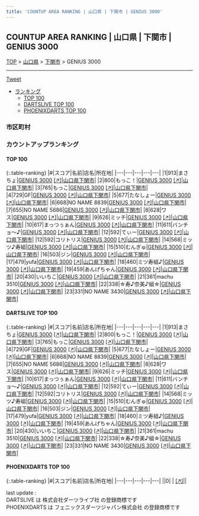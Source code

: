 ```yaml
---
title: 'COUNTUP AREA RANKING | 山口県 | 下関市 | GENIUS 3000'
---
```

## COUNTUP AREA RANKING | 山口県 | 下関市 | GENIUS 3000

[TOP](/darts/rank/) > [山口県](/darts/rank/山口県/) > [下関市](/darts/rank/山口県/下関市/) > GENIUS 3000

___

<a href="https://twitter.com/share?ref_src=twsrc%5Etfw" data-text="COUNTUP AREA RANKING | 山口県下関市GENIUS 3000" class="twitter-share-button" data-hashtags="DARTSLIVE,PHOENIXDARTS,darts,ダーツ" data-show-count="false">Tweet</a>

* [ランキング](#カウントアップランキング)
    * [TOP 100](#top-100)
    * [DARTSLIVE TOP 100](#dartslive-top-100)
    * [PHOENIXDARTS TOP 100](#phoenixdarts-top-100)

### 市区町村

<ul>

</ul>

### カウントアップランキング

#### TOP 100



{:.table-ranking}
|#|スコア|名前|店名|所在地|
|---|---|---|---|---|
|1|913|<span class="rank-name-dl">まさちょ</span>|<a href="/darts/rank/shops/78213b693b704daa790ab824ce8730e5.html">GENIUS 3000</a> <a href="https://search.dartslive.com/jp/shop/78213b693b704daa790ab824ce8730e5">[↗]</a>|<a href="/darts/rank/山口県/下関市">山口県下関市</a>|
|2|800|<span class="rank-name-dl">もっこ！</span>|<a href="/darts/rank/shops/78213b693b704daa790ab824ce8730e5.html">GENIUS 3000</a> <a href="https://search.dartslive.com/jp/shop/78213b693b704daa790ab824ce8730e5">[↗]</a>|<a href="/darts/rank/山口県/下関市">山口県下関市</a>|
|3|765|<span class="rank-name-dl">もっこ</span>|<a href="/darts/rank/shops/78213b693b704daa790ab824ce8730e5.html">GENIUS 3000</a> <a href="https://search.dartslive.com/jp/shop/78213b693b704daa790ab824ce8730e5">[↗]</a>|<a href="/darts/rank/山口県/下関市">山口県下関市</a>|
|4|729|<span class="rank-name-dl">GF</span>|<a href="/darts/rank/shops/78213b693b704daa790ab824ce8730e5.html">GENIUS 3000</a> <a href="https://search.dartslive.com/jp/shop/78213b693b704daa790ab824ce8730e5">[↗]</a>|<a href="/darts/rank/山口県/下関市">山口県下関市</a>|
|5|677|<span class="rank-name-dl">たなしょー</span>|<a href="/darts/rank/shops/78213b693b704daa790ab824ce8730e5.html">GENIUS 3000</a> <a href="https://search.dartslive.com/jp/shop/78213b693b704daa790ab824ce8730e5">[↗]</a>|<a href="/darts/rank/山口県/下関市">山口県下関市</a>|
|6|668|<span class="rank-name-dl">NO NAME 8839</span>|<a href="/darts/rank/shops/78213b693b704daa790ab824ce8730e5.html">GENIUS 3000</a> <a href="https://search.dartslive.com/jp/shop/78213b693b704daa790ab824ce8730e5">[↗]</a>|<a href="/darts/rank/山口県/下関市">山口県下関市</a>|
|7|655|<span class="rank-name-dl">NO NAME 5686</span>|<a href="/darts/rank/shops/78213b693b704daa790ab824ce8730e5.html">GENIUS 3000</a> <a href="https://search.dartslive.com/jp/shop/78213b693b704daa790ab824ce8730e5">[↗]</a>|<a href="/darts/rank/山口県/下関市">山口県下関市</a>|
|8|628|<span class="rank-name-dl">ワス</span>|<a href="/darts/rank/shops/78213b693b704daa790ab824ce8730e5.html">GENIUS 3000</a> <a href="https://search.dartslive.com/jp/shop/78213b693b704daa790ab824ce8730e5">[↗]</a>|<a href="/darts/rank/山口県/下関市">山口県下関市</a>|
|9|626|<span class="rank-name-dl">ミッチ</span>|<a href="/darts/rank/shops/78213b693b704daa790ab824ce8730e5.html">GENIUS 3000</a> <a href="https://search.dartslive.com/jp/shop/78213b693b704daa790ab824ce8730e5">[↗]</a>|<a href="/darts/rank/山口県/下関市">山口県下関市</a>|
|10|617|<span class="rank-name-dl">まっつぅぁん</span>|<a href="/darts/rank/shops/78213b693b704daa790ab824ce8730e5.html">GENIUS 3000</a> <a href="https://search.dartslive.com/jp/shop/78213b693b704daa790ab824ce8730e5">[↗]</a>|<a href="/darts/rank/山口県/下関市">山口県下関市</a>|
|11|611|<span class="rank-name-dl">バンチョ～♪</span>|<a href="/darts/rank/shops/78213b693b704daa790ab824ce8730e5.html">GENIUS 3000</a> <a href="https://search.dartslive.com/jp/shop/78213b693b704daa790ab824ce8730e5">[↗]</a>|<a href="/darts/rank/山口県/下関市">山口県下関市</a>|
|12|592|<span class="rank-name-dl">てぃー</span>|<a href="/darts/rank/shops/78213b693b704daa790ab824ce8730e5.html">GENIUS 3000</a> <a href="https://search.dartslive.com/jp/shop/78213b693b704daa790ab824ce8730e5">[↗]</a>|<a href="/darts/rank/山口県/下関市">山口県下関市</a>|
|12|592|<span class="rank-name-dl">コリトリス</span>|<a href="/darts/rank/shops/78213b693b704daa790ab824ce8730e5.html">GENIUS 3000</a> <a href="https://search.dartslive.com/jp/shop/78213b693b704daa790ab824ce8730e5">[↗]</a>|<a href="/darts/rank/山口県/下関市">山口県下関市</a>|
|14|568|<span class="rank-name-dl">ミッツ♪寿組</span>|<a href="/darts/rank/shops/78213b693b704daa790ab824ce8730e5.html">GENIUS 3000</a> <a href="https://search.dartslive.com/jp/shop/78213b693b704daa790ab824ce8730e5">[↗]</a>|<a href="/darts/rank/山口県/下関市">山口県下関市</a>|
|15|510|<span class="rank-name-dl">むんぎゅ</span>|<a href="/darts/rank/shops/78213b693b704daa790ab824ce8730e5.html">GENIUS 3000</a> <a href="https://search.dartslive.com/jp/shop/78213b693b704daa790ab824ce8730e5">[↗]</a>|<a href="/darts/rank/山口県/下関市">山口県下関市</a>|
|16|503|<span class="rank-name-dl">ジン</span>|<a href="/darts/rank/shops/78213b693b704daa790ab824ce8730e5.html">GENIUS 3000</a> <a href="https://search.dartslive.com/jp/shop/78213b693b704daa790ab824ce8730e5">[↗]</a>|<a href="/darts/rank/山口県/下関市">山口県下関市</a>|
|17|479|<span class="rank-name-dl">yufa</span>|<a href="/darts/rank/shops/78213b693b704daa790ab824ce8730e5.html">GENIUS 3000</a> <a href="https://search.dartslive.com/jp/shop/78213b693b704daa790ab824ce8730e5">[↗]</a>|<a href="/darts/rank/山口県/下関市">山口県下関市</a>|
|18|460|<span class="rank-name-dl">ミツ寿組♪</span>|<a href="/darts/rank/shops/78213b693b704daa790ab824ce8730e5.html">GENIUS 3000</a> <a href="https://search.dartslive.com/jp/shop/78213b693b704daa790ab824ce8730e5">[↗]</a>|<a href="/darts/rank/山口県/下関市">山口県下関市</a>|
|19|459|<span class="rank-name-dl">あんげちゃん</span>|<a href="/darts/rank/shops/78213b693b704daa790ab824ce8730e5.html">GENIUS 3000</a> <a href="https://search.dartslive.com/jp/shop/78213b693b704daa790ab824ce8730e5">[↗]</a>|<a href="/darts/rank/山口県/下関市">山口県下関市</a>|
|20|430|<span class="rank-name-dl">いいちこ</span>|<a href="/darts/rank/shops/78213b693b704daa790ab824ce8730e5.html">GENIUS 3000</a> <a href="https://search.dartslive.com/jp/shop/78213b693b704daa790ab824ce8730e5">[↗]</a>|<a href="/darts/rank/山口県/下関市">山口県下関市</a>|
|21|361|<span class="rank-name-dl">machu 3510</span>|<a href="/darts/rank/shops/78213b693b704daa790ab824ce8730e5.html">GENIUS 3000</a> <a href="https://search.dartslive.com/jp/shop/78213b693b704daa790ab824ce8730e5">[↗]</a>|<a href="/darts/rank/山口県/下関市">山口県下関市</a>|
|22|338|<span class="rank-name-dl">☆寿♪奈美♪組☆</span>|<a href="/darts/rank/shops/78213b693b704daa790ab824ce8730e5.html">GENIUS 3000</a> <a href="https://search.dartslive.com/jp/shop/78213b693b704daa790ab824ce8730e5">[↗]</a>|<a href="/darts/rank/山口県/下関市">山口県下関市</a>|
|23|331|<span class="rank-name-dl">NO NAME 3430</span>|<a href="/darts/rank/shops/78213b693b704daa790ab824ce8730e5.html">GENIUS 3000</a> <a href="https://search.dartslive.com/jp/shop/78213b693b704daa790ab824ce8730e5">[↗]</a>|<a href="/darts/rank/山口県/下関市">山口県下関市</a>|


#### DARTSLIVE TOP 100



{:.table-ranking}
|#|スコア|名前|店名|所在地|
|---|---|---|---|---|
|1|913|<span class="rank-name-dl">まさちょ</span>|<a href="/darts/rank/shops/78213b693b704daa790ab824ce8730e5.html">GENIUS 3000</a> <a href="https://search.dartslive.com/jp/shop/78213b693b704daa790ab824ce8730e5">[↗]</a>|<a href="/darts/rank/山口県/下関市">山口県下関市</a>|
|2|800|<span class="rank-name-dl">もっこ！</span>|<a href="/darts/rank/shops/78213b693b704daa790ab824ce8730e5.html">GENIUS 3000</a> <a href="https://search.dartslive.com/jp/shop/78213b693b704daa790ab824ce8730e5">[↗]</a>|<a href="/darts/rank/山口県/下関市">山口県下関市</a>|
|3|765|<span class="rank-name-dl">もっこ</span>|<a href="/darts/rank/shops/78213b693b704daa790ab824ce8730e5.html">GENIUS 3000</a> <a href="https://search.dartslive.com/jp/shop/78213b693b704daa790ab824ce8730e5">[↗]</a>|<a href="/darts/rank/山口県/下関市">山口県下関市</a>|
|4|729|<span class="rank-name-dl">GF</span>|<a href="/darts/rank/shops/78213b693b704daa790ab824ce8730e5.html">GENIUS 3000</a> <a href="https://search.dartslive.com/jp/shop/78213b693b704daa790ab824ce8730e5">[↗]</a>|<a href="/darts/rank/山口県/下関市">山口県下関市</a>|
|5|677|<span class="rank-name-dl">たなしょー</span>|<a href="/darts/rank/shops/78213b693b704daa790ab824ce8730e5.html">GENIUS 3000</a> <a href="https://search.dartslive.com/jp/shop/78213b693b704daa790ab824ce8730e5">[↗]</a>|<a href="/darts/rank/山口県/下関市">山口県下関市</a>|
|6|668|<span class="rank-name-dl">NO NAME 8839</span>|<a href="/darts/rank/shops/78213b693b704daa790ab824ce8730e5.html">GENIUS 3000</a> <a href="https://search.dartslive.com/jp/shop/78213b693b704daa790ab824ce8730e5">[↗]</a>|<a href="/darts/rank/山口県/下関市">山口県下関市</a>|
|7|655|<span class="rank-name-dl">NO NAME 5686</span>|<a href="/darts/rank/shops/78213b693b704daa790ab824ce8730e5.html">GENIUS 3000</a> <a href="https://search.dartslive.com/jp/shop/78213b693b704daa790ab824ce8730e5">[↗]</a>|<a href="/darts/rank/山口県/下関市">山口県下関市</a>|
|8|628|<span class="rank-name-dl">ワス</span>|<a href="/darts/rank/shops/78213b693b704daa790ab824ce8730e5.html">GENIUS 3000</a> <a href="https://search.dartslive.com/jp/shop/78213b693b704daa790ab824ce8730e5">[↗]</a>|<a href="/darts/rank/山口県/下関市">山口県下関市</a>|
|9|626|<span class="rank-name-dl">ミッチ</span>|<a href="/darts/rank/shops/78213b693b704daa790ab824ce8730e5.html">GENIUS 3000</a> <a href="https://search.dartslive.com/jp/shop/78213b693b704daa790ab824ce8730e5">[↗]</a>|<a href="/darts/rank/山口県/下関市">山口県下関市</a>|
|10|617|<span class="rank-name-dl">まっつぅぁん</span>|<a href="/darts/rank/shops/78213b693b704daa790ab824ce8730e5.html">GENIUS 3000</a> <a href="https://search.dartslive.com/jp/shop/78213b693b704daa790ab824ce8730e5">[↗]</a>|<a href="/darts/rank/山口県/下関市">山口県下関市</a>|
|11|611|<span class="rank-name-dl">バンチョ～♪</span>|<a href="/darts/rank/shops/78213b693b704daa790ab824ce8730e5.html">GENIUS 3000</a> <a href="https://search.dartslive.com/jp/shop/78213b693b704daa790ab824ce8730e5">[↗]</a>|<a href="/darts/rank/山口県/下関市">山口県下関市</a>|
|12|592|<span class="rank-name-dl">てぃー</span>|<a href="/darts/rank/shops/78213b693b704daa790ab824ce8730e5.html">GENIUS 3000</a> <a href="https://search.dartslive.com/jp/shop/78213b693b704daa790ab824ce8730e5">[↗]</a>|<a href="/darts/rank/山口県/下関市">山口県下関市</a>|
|12|592|<span class="rank-name-dl">コリトリス</span>|<a href="/darts/rank/shops/78213b693b704daa790ab824ce8730e5.html">GENIUS 3000</a> <a href="https://search.dartslive.com/jp/shop/78213b693b704daa790ab824ce8730e5">[↗]</a>|<a href="/darts/rank/山口県/下関市">山口県下関市</a>|
|14|568|<span class="rank-name-dl">ミッツ♪寿組</span>|<a href="/darts/rank/shops/78213b693b704daa790ab824ce8730e5.html">GENIUS 3000</a> <a href="https://search.dartslive.com/jp/shop/78213b693b704daa790ab824ce8730e5">[↗]</a>|<a href="/darts/rank/山口県/下関市">山口県下関市</a>|
|15|510|<span class="rank-name-dl">むんぎゅ</span>|<a href="/darts/rank/shops/78213b693b704daa790ab824ce8730e5.html">GENIUS 3000</a> <a href="https://search.dartslive.com/jp/shop/78213b693b704daa790ab824ce8730e5">[↗]</a>|<a href="/darts/rank/山口県/下関市">山口県下関市</a>|
|16|503|<span class="rank-name-dl">ジン</span>|<a href="/darts/rank/shops/78213b693b704daa790ab824ce8730e5.html">GENIUS 3000</a> <a href="https://search.dartslive.com/jp/shop/78213b693b704daa790ab824ce8730e5">[↗]</a>|<a href="/darts/rank/山口県/下関市">山口県下関市</a>|
|17|479|<span class="rank-name-dl">yufa</span>|<a href="/darts/rank/shops/78213b693b704daa790ab824ce8730e5.html">GENIUS 3000</a> <a href="https://search.dartslive.com/jp/shop/78213b693b704daa790ab824ce8730e5">[↗]</a>|<a href="/darts/rank/山口県/下関市">山口県下関市</a>|
|18|460|<span class="rank-name-dl">ミツ寿組♪</span>|<a href="/darts/rank/shops/78213b693b704daa790ab824ce8730e5.html">GENIUS 3000</a> <a href="https://search.dartslive.com/jp/shop/78213b693b704daa790ab824ce8730e5">[↗]</a>|<a href="/darts/rank/山口県/下関市">山口県下関市</a>|
|19|459|<span class="rank-name-dl">あんげちゃん</span>|<a href="/darts/rank/shops/78213b693b704daa790ab824ce8730e5.html">GENIUS 3000</a> <a href="https://search.dartslive.com/jp/shop/78213b693b704daa790ab824ce8730e5">[↗]</a>|<a href="/darts/rank/山口県/下関市">山口県下関市</a>|
|20|430|<span class="rank-name-dl">いいちこ</span>|<a href="/darts/rank/shops/78213b693b704daa790ab824ce8730e5.html">GENIUS 3000</a> <a href="https://search.dartslive.com/jp/shop/78213b693b704daa790ab824ce8730e5">[↗]</a>|<a href="/darts/rank/山口県/下関市">山口県下関市</a>|
|21|361|<span class="rank-name-dl">machu 3510</span>|<a href="/darts/rank/shops/78213b693b704daa790ab824ce8730e5.html">GENIUS 3000</a> <a href="https://search.dartslive.com/jp/shop/78213b693b704daa790ab824ce8730e5">[↗]</a>|<a href="/darts/rank/山口県/下関市">山口県下関市</a>|
|22|338|<span class="rank-name-dl">☆寿♪奈美♪組☆</span>|<a href="/darts/rank/shops/78213b693b704daa790ab824ce8730e5.html">GENIUS 3000</a> <a href="https://search.dartslive.com/jp/shop/78213b693b704daa790ab824ce8730e5">[↗]</a>|<a href="/darts/rank/山口県/下関市">山口県下関市</a>|
|23|331|<span class="rank-name-dl">NO NAME 3430</span>|<a href="/darts/rank/shops/78213b693b704daa790ab824ce8730e5.html">GENIUS 3000</a> <a href="https://search.dartslive.com/jp/shop/78213b693b704daa790ab824ce8730e5">[↗]</a>|<a href="/darts/rank/山口県/下関市">山口県下関市</a>|


#### PHOENIXDARTS TOP 100



{:.table-ranking}
|#|スコア|名前|店名|所在地|
|---|---|---|---|---|
||0|<span class="rank-name-dl"> </span>|<a href="/darts/rank/shops/.html"></a> <a href="">[↗]</a>|<a href="/darts/rank//"></a>|


<div class="footer border-top border-gray-light mt-5 pt-3 text-right text-gray">
    last update : <span style="font-weight: italic" id="foot_last_modified"></span><br />
    DARTSLIVE は 株式会社ダーツライブ社 の登録商標です<br />
    PHOENIXDARTS は フェニックスダーツジャパン株式会社 の登録商標です<br />
</div>

<script src="https://cdnjs.cloudflare.com/ajax/libs/jquery.tablesorter/2.31.3/js/jquery.tablesorter.min.js" integrity="sha512-qzgd5cYSZcosqpzpn7zF2ZId8f/8CHmFKZ8j7mU4OUXTNRd5g+ZHBPsgKEwoqxCtdQvExE5LprwwPAgoicguNg==" crossorigin="anonymous" referrerpolicy="no-referrer"></script>
<link rel="stylesheet" href="https://cdnjs.cloudflare.com/ajax/libs/jquery.tablesorter/2.31.3/css/theme.default.min.css" integrity="sha512-wghhOJkjQX0Lh3NSWvNKeZ0ZpNn+SPVXX1Qyc9OCaogADktxrBiBdKGDoqVUOyhStvMBmJQ8ZdMHiR3wuEq8+w==" crossorigin="anonymous" referrerpolicy="no-referrer" />
<script>
$(function() {
    $(".table-ranking").tablesorter({sortList:[[0, 0]]});
    $("#foot_last_modified").text(formatDate(new Date(document.lastModified), 'yyyy-MM-dd HH:mm:ss'));
});
</script>

<script async src="https://platform.twitter.com/widgets.js" charset="utf-8"></script>